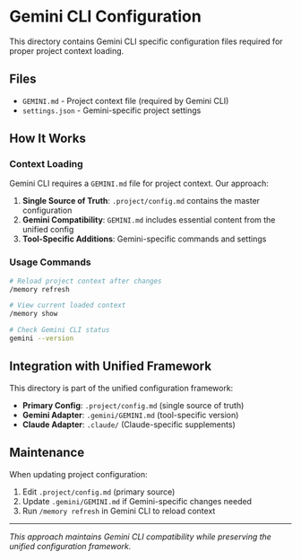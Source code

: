 # Gemini CLI Configuration

This directory contains Gemini CLI specific configuration files required for proper project context loading.

## Files

- `GEMINI.md` - Project context file (required by Gemini CLI)
- `settings.json` - Gemini-specific project settings

## How It Works

### Context Loading
Gemini CLI requires a `GEMINI.md` file for project context. Our approach:

1. **Single Source of Truth**: `.project/config.md` contains the master configuration
2. **Gemini Compatibility**: `GEMINI.md` includes essential content from the unified config
3. **Tool-Specific Additions**: Gemini-specific commands and settings

### Usage Commands
```bash
# Reload project context after changes
/memory refresh

# View current loaded context
/memory show

# Check Gemini CLI status
gemini --version
```

## Integration with Unified Framework

This directory is part of the unified configuration framework:
- **Primary Config**: `.project/config.md` (single source of truth)
- **Gemini Adapter**: `.gemini/GEMINI.md` (tool-specific version)
- **Claude Adapter**: `.claude/` (Claude-specific supplements)

## Maintenance

When updating project configuration:
1. Edit `.project/config.md` (primary source)
2. Update `.gemini/GEMINI.md` if Gemini-specific changes needed
3. Run `/memory refresh` in Gemini CLI to reload context

---
*This approach maintains Gemini CLI compatibility while preserving the unified configuration framework.*